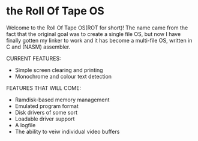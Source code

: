 # the Roll Of Tape OS

Welcome to the Roll Of Tape OS(ROT for short)! The name came from the fact that the original goal was to create a single file OS, but now I have finally gotten my linker to work and it has become a multi-file OS, written in C and (NASM) assembler.

CURRENT FEATURES:

 * Simple screen clearing and printing
 * Monochrome and colour text detection

FEATURES THAT WILL COME:

 * Ramdisk-based memory management
 * Emulated program format
 * Disk drivers of some sort
 * Loadable driver support
 * A logfile
 * The ability to veiw individual video buffers
